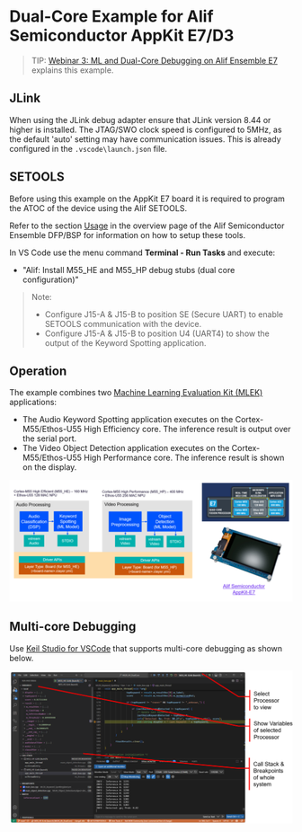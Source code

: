 # Dual-Core Example for Alif Semiconductor AppKit E7/D3

> TIP: [Webinar 3: ML and Dual-Core Debugging on Alif Ensemble E7](https://www.arm.com/resources/webinar/keil-studio) explains this example.

## JLink

When using the JLink debug adapter ensure that JLink version 8.44 or higher is installed.
The JTAG/SWO clock speed is configured to 5MHz, as the default 'auto' setting may have communication issues.
This is already configured in the `.vscode\launch.json` file.

## SETOOLS

Before using this example on the AppKit E7 board it is required to program the ATOC of the device
using the Alif SETOOLS.

Refer to the section [Usage](https://github.com/alifsemi/alif_ensemble-cmsis-dfp/blob/main/docs/Overview.md)
in the overview page of the Alif Semiconductor Ensemble DFP/BSP for information on how
to setup these tools.

In VS Code use the menu command **Terminal - Run Tasks** and execute:

- "Alif: Install M55_HE and M55_HP debug stubs (dual core configuration)"

> Note:
>
> - Configure J15-A & J15-B to position SE (Secure UART) to enable SETOOLS communication with the device.
> - Configure J15-A & J15-B to position U4 (UART4) to show the output of the Keyword Spotting application.

## Operation

The example combines two [Machine Learning Evaluation Kit (MLEK)](https://www.keil.arm.com/packs/cmsis-mlek-arm) applications:

- The Audio Keyword Spotting application executes on the Cortex-M55/Ethos-U55 High Efficiency core. The inference result is output over the serial port.
- The Video Object Detection application executes on the Cortex-M55/Ethos-U55 High Performance core. The inference result is shown on the display.

![Structure of the Example](Example-Structure.png)

## Multi-core Debugging

Use [Keil Studio for VSCode](https://www.keil.arm.com/) that supports multi-core debugging as shown below.

![Multi-core Debugging](Multicore-Debugging.png)
